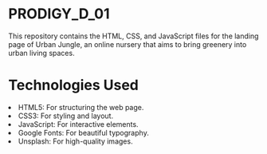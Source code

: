 <h1>PRODIGY_D_01</h1>
<p>This repository contains the HTML, CSS, and JavaScript files for the landing page of Urban Jungle, an online nursery that aims to bring greenery into urban living spaces.</p>

<h1>Technologies Used</h1>
<li>HTML5: For structuring the web page.</li>
<li>CSS3: For styling and layout.</li>
<li>JavaScript: For interactive elements.</li>
<li>Google Fonts: For beautiful typography.</li>
<li>Unsplash: For high-quality images.</li>
